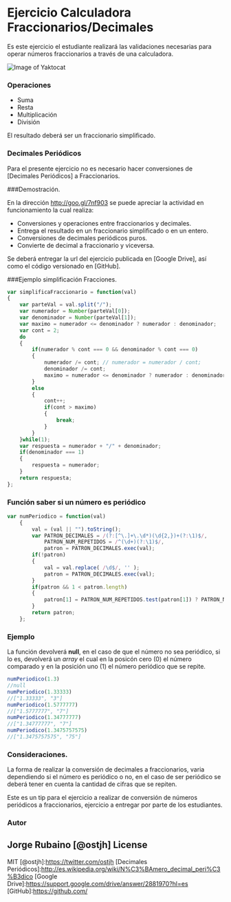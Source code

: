 # Ejercicio Calculadora Fraccionarios/Decimales

Es este ejercicio el estudiante realizará las validaciones necesarias para operar números fraccionarios a través de una calculadora.

![Image of Yaktocat](https://dl.dropboxusercontent.com/u/181689/calOfradec.png)

### Operaciones

* Suma
* Resta
* Multiplicación
* División

El resultado deberá ser un fraccionario simplificado.

### Decimales Periódicos

Para el presente ejercicio no es necesario hacer conversiones de [Decimales Periódicos] a Fraccionarios.

###Demostración.

En la dirección http://goo.gl/7nf903 se puede apreciar la actividad en funcionamiento la cual realiza:

* Conversiones y operaciones entre fraccionarios y decimales.
* Entrega el resultado en un fraccionario simplificado o en un entero.
* Conversiones de decimales periódicos puros.
* Convierte de decimal a fraccionario y viceversa.

Se deberá entregar la url del ejercicio publicada en [Google Drive], así como el código versionado en [GitHub].

###Ejemplo simplificación Fracciones.

```javascript
var simplificaFraccionario = function(val)
{
	var parteVal = val.split("/");
	var numerador = Number(parteVal[0]);
	var denominador = Number(parteVal[1]);
	var maximo = numerador <= denominador ? numerador : denominador;
	var cont = 2;
	do
	{
		if(numerador % cont === 0 && denominador % cont === 0)
		{
			numerador /= cont; // numerador = numerador / cont;
			denominador /= cont;
			maximo = numerador <= denominador ? numerador : denominador;
		}
		else
		{
			cont++;
			if(cont > maximo)
			{
				break;
			}
		}
	}while(1);
	var respuesta = numerador + "/" + denominador;
	if(denominador === 1)
	{
		respuesta = numerador;
	}
	return respuesta;
};
```

### Función saber si un número es periódico

```javascript
var numPeriodico = function(val)
	{
		val = (val || "").toString();
		var PATRON_DECIMALES = /(?:[^\.]+\.\d*)(\d{2,})+(?:\1)$/, 
		   	PATRON_NUM_REPETIDOS = /^(\d+)(?:\1)$/,
		   	patron = PATRON_DECIMALES.exec(val);
		if(!patron)
		{
			val = val.replace( /\d$/, '' );
			patron = PATRON_DECIMALES.exec(val);
		}
		if(patron && 1 < patron.length)
		{
			patron[1] = PATRON_NUM_REPETIDOS.test(patron[1]) ? PATRON_NUM_REPETIDOS.exec(patron[1])[1] : patron[1];
		}
		return patron;
   	};
```

### Ejemplo

La función devolverá  **null**, en el caso de que el número no sea periódico, si lo es, devolverá un *array* el cual en la posicón cero (0) el número comparado y en la posición uno (1) el número periódico que se repite.

```javascript
numPeriodico(1.3)
//null
numPeriodico(1.33333)
//["1.33333", "3"]
numPeriodico(1.5777777)
//["1.5777777", "7"]
numPeriodico(1.34777777)
//["1.34777777", "7"]
numPeriodico(1.3475757575)
//["1.3475757575", "75"]
```

### Consideraciones.

La forma de realizar la conversión de decimales a fraccionarios, varia dependiendo si el número es periódico o no, en el caso de ser periódico se deberá tener en cuenta la cantidad de cifras que se repiten.

Este es un tip para el ejercicio a realizar de conversión de números periódicos a fraccionarios, ejercicio a entregar por parte de los estudiantes.


### Autor
Jorge Rubaino [@ostjh]
License
----
MIT
[@ostjh]:https://twitter.com/ostjh
[Decimales Periódicos]:http://es.wikipedia.org/wiki/N%C3%BAmero_decimal_peri%C3%B3dico
[Google Drive]:https://support.google.com/drive/answer/2881970?hl=es
[GitHub]:https://github.com/

